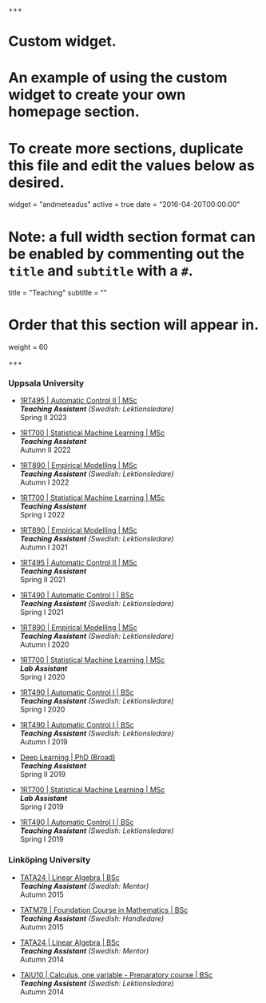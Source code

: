+++
# Custom widget.
# An example of using the custom widget to create your own homepage section.
# To create more sections, duplicate this file and edit the values below as desired.
widget = "andmeteadus"
active = true
date = "2016-04-20T00:00:00"

# Note: a full width section format can be enabled by commenting out the `title` and `subtitle` with a `#`.
title = "Teaching"
subtitle = ""

# Order that this section will appear in.
weight = 60

+++

### Uppsala University

* [1RT495 | Automatic Control II | MSc](https://www.uu.se/en/admissions/freestanding-courses/course-syllabus/?kpid=38780&lasar=21%2F22&typ=1)\
_**Teaching Assistant** (Swedish: Lektionsledare)_\
Spring II 2023

* [1RT700 | Statistical Machine Learning | MSc](https://uppsala.instructure.com/courses/65587)\
_**Teaching Assistant**_\
Autumn II 2022

* [1RT890 | Empirical Modelling | MSc](https://www.uu.se/en/admissions/freestanding-courses/course-syllabus/?kpid=44424&type=1)\
_**Teaching Assistant** (Swedish: Lektionsledare)_\
Autumn I 2022

* [1RT700 | Statistical Machine Learning | MSc](https://uppsala.instructure.com/courses/46077)\
_**Teaching Assistant**_\
Spring I 2022

* [1RT890 | Empirical Modelling | MSc](https://www.uu.se/en/admissions/freestanding-courses/course-syllabus/?kpid=44424&type=1)\
_**Teaching Assistant** (Swedish: Lektionsledare)_\
Autumn I 2021

* [1RT495 | Automatic Control II | MSc](https://www.uu.se/en/admissions/freestanding-courses/course-syllabus/?kpid=38780&lasar=21%2F22&typ=1)\
_**Teaching Assistant**_\
Spring II 2021

* [1RT490 | Automatic Control I | BSc](http://www.uu.se/en/admissions/freestanding-courses/course-syllabus/?kpid=29556&lasar=&typ=0)\
_**Teaching Assistant** (Swedish: Lektionsledare)_\
Spring I 2021

* [1RT890 | Empirical Modelling | MSc](https://www.uu.se/en/admissions/freestanding-courses/course-syllabus/?kpid=38406&type=1)\
_**Teaching Assistant** (Swedish: Lektionsledare)_\
Autumn I 2020

* [1RT700 | Statistical Machine Learning | MSc](http://www.it.uu.se/edu/course/homepage/sml)\
_**Lab Assistant**_\
Spring I 2020

* [1RT490 | Automatic Control I | BSc](http://www.uu.se/en/admissions/freestanding-courses/course-syllabus/?kpid=29556&lasar=&typ=0)\
_**Teaching Assistant** (Swedish: Lektionsledare)_\
Spring I 2020

* [1RT490 | Automatic Control I | BSc](http://www.uu.se/en/admissions/freestanding-courses/course-syllabus/?kpid=29556&lasar=&typ=0)\
_**Teaching Assistant** (Swedish: Lektionsledare)_\
Autumn I 2019

* [Deep Learning | PhD (Broad)](http://www.it.uu.se/research/systems_and_control/education/2019/dl)\
_**Teaching Assistant**_\
Spring II 2019

* [1RT700 | Statistical Machine Learning | MSc](http://www.it.uu.se/edu/course/homepage/sml)\
_**Lab Assistant**_\
Spring I 2019

* [1RT490 | Automatic Control I | BSc](http://www.uu.se/en/admissions/freestanding-courses/course-syllabus/?kpid=29556&lasar=&typ=0)\
_**Teaching Assistant** (Swedish: Lektionsledare)_\
Spring I 2019

### Linköping University

* [TATA24 | Linear Algebra | BSc](https://liu.se/studieinfo/en/kurs/tata24/ht-2018)\
_**Teaching Assistant** (Swedish: Mentor)_\
Autumn 2015

* [TATM79 | Foundation Course in Mathematics | BSc](https://liu.se/studieinfo/en/kurs/tatm79/ht-2018)\
_**Teaching Assistant** (Swedish: Handledare)_\
Autumn 2015

* [TATA24 | Linear Algebra | BSc](https://liu.se/studieinfo/en/kurs/tata24/ht-2018)\
_**Teaching Assistant** (Swedish: Mentor)_\
Autumn 2014

* [TAIU10 | Calculus, one variable - Preparatory course | BSc](https://liu.se/studieinfo/en/kurs/taiu10/ht-2018)\
_**Teaching Assistant** (Swedish: Lektionsledare)_\
Autumn 2014
